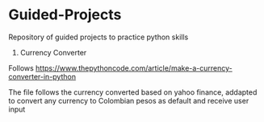 # Guided-Projects
Repository of guided projects to practice python skills

1. Currency Converter

Follows https://www.thepythoncode.com/article/make-a-currency-converter-in-python

The file follows the currency converted based on yahoo finance, addapted to convert any currency to Colombian pesos as default and receive user input
